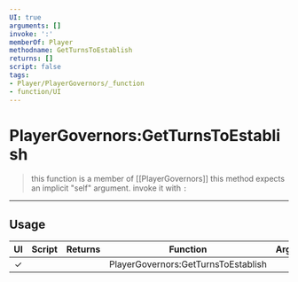 ```yaml
---
UI: true
arguments: []
invoke: ':'
memberOf: Player
methodname: GetTurnsToEstablish
returns: []
script: false
tags:
- Player/PlayerGovernors/_function
- function/UI
---
```

# PlayerGovernors:GetTurnsToEstablish
> this function is a member of [[PlayerGovernors]]
> this method expects an implicit "self" argument. invoke it with `:`
-----
## Usage
|  UI | Script | Returns | Function | Arguments |
|:---:|:------:|-------:|:--------:|:---------|
|✓| ||PlayerGovernors:GetTurnsToEstablish||
